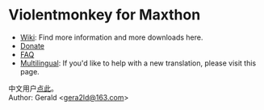 Violentmonkey for Maxthon
===

* [Wiki](http://github.com/gera2ld/Violentmonkey-for-Maxthon/wiki): Find more information and more downloads here.
* [Donate](https://me.alipay.com/gera2ld)
* [FAQ](http://github.com/gera2ld/Violentmonkey-for-Maxthon/wiki/FAQ)
* [Multilingual](http://github.com/gera2ld/Violentmonkey-for-Maxthon/wiki/i18n): If you'd like to help with a new translation, please visit this page.

中文用户[点此](http://gera2ld.blog.163.com/blog/static/18801729620130270102672/)。  
Author: Gerald &lt;<gera2ld@163.com>&gt;
